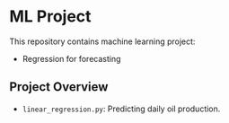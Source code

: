 # ML Project
This repository contains machine learning project:

- Regression for forecasting

## Project Overview
- `linear_regression.py`: Predicting daily oil production.
